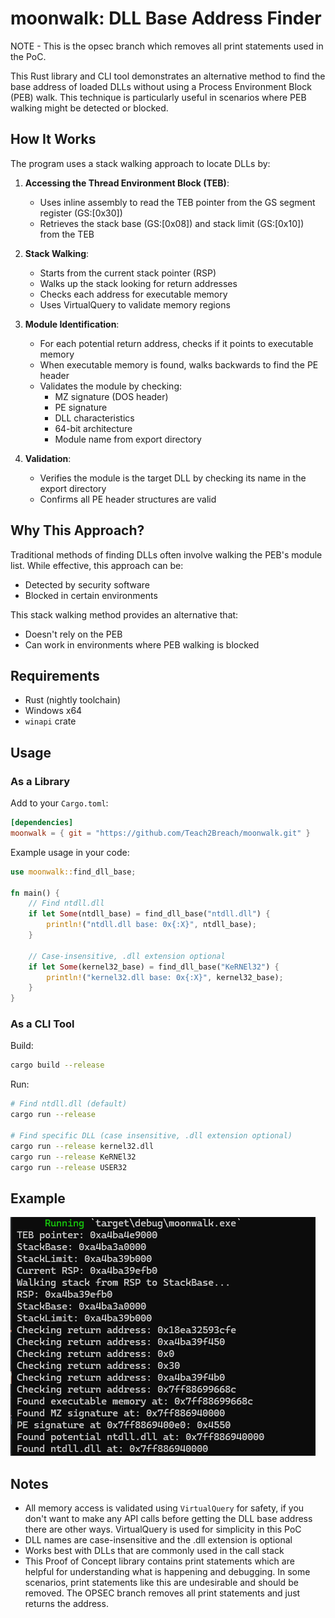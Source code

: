 # moonwalk: DLL Base Address Finder

NOTE - This is the opsec branch which removes all print statements used in the PoC.

This Rust library and CLI tool demonstrates an alternative method to find the base address of loaded DLLs without using a Process Environment Block (PEB) walk. This technique is particularly useful in scenarios where PEB walking might be detected or blocked.

## How It Works

The program uses a stack walking approach to locate DLLs by:

1. **Accessing the Thread Environment Block (TEB)**:
   - Uses inline assembly to read the TEB pointer from the GS segment register (GS:[0x30])
   - Retrieves the stack base (GS:[0x08]) and stack limit (GS:[0x10]) from the TEB

2. **Stack Walking**:
   - Starts from the current stack pointer (RSP)
   - Walks up the stack looking for return addresses
   - Checks each address for executable memory
   - Uses VirtualQuery to validate memory regions

3. **Module Identification**:
   - For each potential return address, checks if it points to executable memory
   - When executable memory is found, walks backwards to find the PE header
   - Validates the module by checking:
     - MZ signature (DOS header)
     - PE signature
     - DLL characteristics
     - 64-bit architecture
     - Module name from export directory

4. **Validation**:
   - Verifies the module is the target DLL by checking its name in the export directory
   - Confirms all PE header structures are valid

## Why This Approach?

Traditional methods of finding DLLs often involve walking the PEB's module list. While effective, this approach can be:
- Detected by security software
- Blocked in certain environments

This stack walking method provides an alternative that:
- Doesn't rely on the PEB
- Can work in environments where PEB walking is blocked

## Requirements

- Rust (nightly toolchain)
- Windows x64
- `winapi` crate

## Usage

### As a Library

Add to your `Cargo.toml`:
```toml
[dependencies]
moonwalk = { git = "https://github.com/Teach2Breach/moonwalk.git" }
```

Example usage in your code:
```rust
use moonwalk::find_dll_base;

fn main() {
    // Find ntdll.dll
    if let Some(ntdll_base) = find_dll_base("ntdll.dll") {
        println!("ntdll.dll base: 0x{:X}", ntdll_base);
    }

    // Case-insensitive, .dll extension optional
    if let Some(kernel32_base) = find_dll_base("KeRNEl32") {
        println!("kernel32.dll base: 0x{:X}", kernel32_base);
    }
}
```

### As a CLI Tool

Build:
```bash
cargo build --release
```

Run:
```bash
# Find ntdll.dll (default)
cargo run --release

# Find specific DLL (case insensitive, .dll extension optional)
cargo run --release kernel32.dll
cargo run --release KeRNEl32
cargo run --release USER32
```

## Example

![Moonwalk DLL Base Address Finder Demo](2025-05-03_10-34.png)

## Notes

- All memory access is validated using `VirtualQuery` for safety, if you don't want to make any API calls before getting the DLL base address there are other ways. VirtualQuery is used for simplicity in this PoC
- DLL names are case-insensitive and the .dll extension is optional
- Works best with DLLs that are commonly used in the call stack
- This Proof of Concept library contains print statements which are helpful for understanding what is happening and debugging. In some scenarios, print statements like this are undesirable and should be removed. The OPSEC branch removes all print statements and just returns the address.
